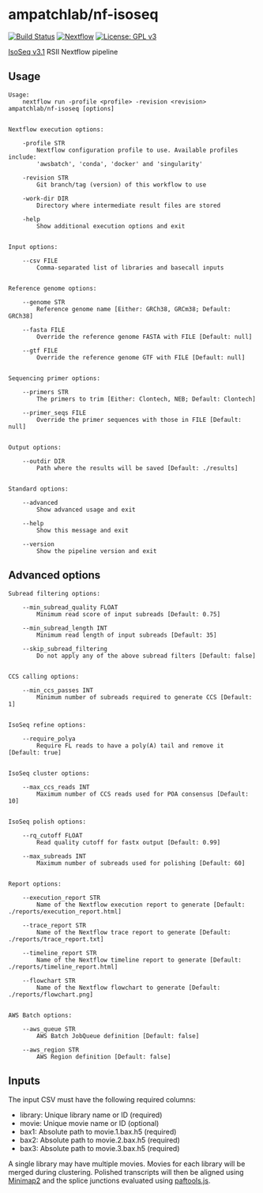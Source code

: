 # ampatchlab/nf-isoseq

[![Build Status](https://codebuild.ap-southeast-2.amazonaws.com/badges?uuid=eyJlbmNyeXB0ZWREYXRhIjoidjdFOFhrK2FubFQ2LzlCaFROQVZ2Z3Qvczd0TjJXbzNhOXlKYTZsYUFIQUJMYStjOG1LL1p1cDA1Z2d2SEFFeFJjelBHS0kvM0VzWHZQSzZVUVlqT25BPSIsIml2UGFyYW1ldGVyU3BlYyI6IjBadStpd1ErMzhmSDVGbnYiLCJtYXRlcmlhbFNldFNlcmlhbCI6MX0%3D&branch=master)](https://ap-southeast-2.console.aws.amazon.com/codesuite/codebuild/projects/nf-isoseq/history)
[![Nextflow](https://img.shields.io/badge/nextflow-%E2%89%A519.10.0-brightgreen.svg)](https://www.nextflow.io/)
[![License: GPL v3](https://img.shields.io/badge/License-GPL%20v3-blue.svg)](https://www.gnu.org/licenses/gpl-3.0)

[IsoSeq v3.1](https://github.com/PacificBiosciences/IsoSeq/blob/master/README_v3.1.md) RSII Nextflow pipeline

## Usage

```
Usage:
    nextflow run -profile <profile> -revision <revision> ampatchlab/nf-isoseq [options]


Nextflow execution options:

    -profile STR
        Nextflow configuration profile to use. Available profiles include:
        'awsbatch', 'conda', 'docker' and 'singularity'

    -revision STR
        Git branch/tag (version) of this workflow to use

    -work-dir DIR
        Directory where intermediate result files are stored

    -help
        Show additional execution options and exit


Input options:

    --csv FILE
        Comma-separated list of libraries and basecall inputs


Reference genome options:

    --genome STR
        Reference genome name [Either: GRCh38, GRCm38; Default: GRCh38]

    --fasta FILE
        Override the reference genome FASTA with FILE [Default: null]

    --gtf FILE
        Override the reference genome GTF with FILE [Default: null]


Sequencing primer options:

    --primers STR
        The primers to trim [Either: Clontech, NEB; Default: Clontech]

    --primer_seqs FILE
        Override the primer sequences with those in FILE [Default: null]


Output options:

    --outdir DIR
        Path where the results will be saved [Default: ./results]


Standard options:

    --advanced
        Show advanced usage and exit

    --help
        Show this message and exit

    --version
        Show the pipeline version and exit
```

## Advanced options

```
Subread filtering options:

    --min_subread_quality FLOAT
        Minimum read score of input subreads [Default: 0.75]

    --min_subread_length INT
        Minimum read length of input subreads [Default: 35]

    --skip_subread_filtering
        Do not apply any of the above subread filters [Default: false]


CCS calling options:

    --min_ccs_passes INT
        Minimum number of subreads required to generate CCS [Default: 1]


IsoSeq refine options:

    --require_polya
        Require FL reads to have a poly(A) tail and remove it [Default: true]


IsoSeq cluster options:

    --max_ccs_reads INT
        Maximum number of CCS reads used for POA consensus [Default: 10]


IsoSeq polish options:

    --rq_cutoff FLOAT
        Read quality cutoff for fastx output [Default: 0.99]

    --max_subreads INT
        Maximum number of subreads used for polishing [Default: 60]


Report options:

    --execution_report STR
        Name of the Nextflow execution report to generate [Default: ./reports/execution_report.html]

    --trace_report STR
        Name of the Nextflow trace report to generate [Default: ./reports/trace_report.txt]

    --timeline_report STR
        Name of the Nextflow timeline report to generate [Default: ./reports/timeline_report.html]

    --flowchart STR
        Name of the Nextflow flowchart to generate [Default: ./reports/flowchart.png]


AWS Batch options:

    --aws_queue STR
        AWS Batch JobQueue definition [Default: false]

    --aws_region STR
        AWS Region definition [Default: false]
```

## Inputs

The input CSV must have the following required columns:

 * library: Unique library name or ID (required)
 * movie: Unique movie name or ID (optional)
 * bax1: Absolute path to movie.1.bax.h5 (required)
 * bax2: Absolute path to movie.2.bax.h5 (required)
 * bax3: Absolute path to movie.3.bax.h5 (required)

A single library may have multiple movies. Movies for each library will be merged during clustering.
Polished transcripts will then be aligned using [Minimap2](https://github.com/lh3/minimap2) and the
splice junctions evaluated using [paftools.js](https://github.com/lh3/minimap2/tree/master/misc).
